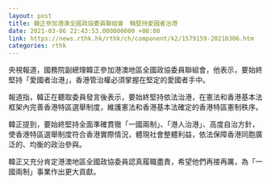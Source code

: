```yaml
---
layout: post
title: 韓正參加港澳全國政協委員聯組會　稱堅持愛國者治港
date: 2021-03-06 22:43:53.000000000 +08:00
link: https://news.rthk.hk/rthk/ch/component/k2/1579159-20210306.htm
categories: rthk
---
```


央視報道，國務院副總理韓正參加港澳地區全國政協委員聯組會，他表示，要始終堅持「愛國者治港」，香港管治權必須掌握在堅定的愛國者手中。

報道指，韓正在聽取委員發言後表示，要始終堅持依法治港，在憲法和香港基本法框架內完善香港特區選舉制度，維護憲法和香港基本法確定的香港特區憲制秩序。

韓正提到，要始終堅持全面準確貫徹「一國兩制」、「港人治港」、高度自治方針，使香港特區選舉制度符合香港實際情況，體現社會整體利益，依法保障香港同胞廣泛的、均衡的政治參與。

韓正又充分肯定港澳地區全國政協委員認真履職盡責，希望他們再接再厲，為「一國兩制」事業作出更大貢獻。

